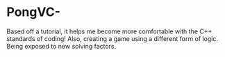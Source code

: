 # PongVC-
Based off a tutorial, it helps me become more comfortable with the C++ standards of coding! Also, creating a game using a different form of logic. Being exposed to new solving factors.
